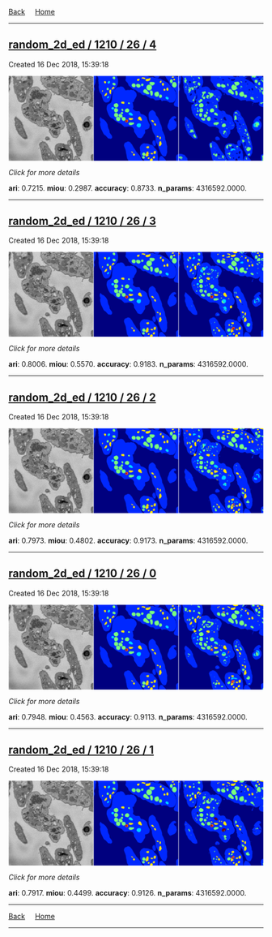 
[Back](..)&nbsp;&nbsp;&nbsp;&nbsp;&nbsp;[Home](https://leapmanlab.github.io/snapshots)

---

<div class="summary"><a href="4"><h2>random_2d_ed / 1210 / 26 / 4</h2></a><p>Created 16 Dec 2018, 15:39:18
</p><a href="4"><img src="4/media/summary.png" align="center"></a><p>
<i>Click for more details</i>
</p></div>

**ari**: 0.7215. **miou**: 0.2987. **accuracy**: 0.8733. **n_params**: 4316592.0000. 

---

<div class="summary"><a href="3"><h2>random_2d_ed / 1210 / 26 / 3</h2></a><p>Created 16 Dec 2018, 15:39:18
</p><a href="3"><img src="3/media/summary.png" align="center"></a><p>
<i>Click for more details</i>
</p></div>

**ari**: 0.8006. **miou**: 0.5570. **accuracy**: 0.9183. **n_params**: 4316592.0000. 

---

<div class="summary"><a href="2"><h2>random_2d_ed / 1210 / 26 / 2</h2></a><p>Created 16 Dec 2018, 15:39:18
</p><a href="2"><img src="2/media/summary.png" align="center"></a><p>
<i>Click for more details</i>
</p></div>

**ari**: 0.7973. **miou**: 0.4802. **accuracy**: 0.9173. **n_params**: 4316592.0000. 

---

<div class="summary"><a href="0"><h2>random_2d_ed / 1210 / 26 / 0</h2></a><p>Created 16 Dec 2018, 15:39:18
</p><a href="0"><img src="0/media/summary.png" align="center"></a><p>
<i>Click for more details</i>
</p></div>

**ari**: 0.7948. **miou**: 0.4563. **accuracy**: 0.9113. **n_params**: 4316592.0000. 

---

<div class="summary"><a href="1"><h2>random_2d_ed / 1210 / 26 / 1</h2></a><p>Created 16 Dec 2018, 15:39:18
</p><a href="1"><img src="1/media/summary.png" align="center"></a><p>
<i>Click for more details</i>
</p></div>

**ari**: 0.7917. **miou**: 0.4499. **accuracy**: 0.9126. **n_params**: 4316592.0000. 

---

[Back](..)&nbsp;&nbsp;&nbsp;&nbsp;&nbsp;[Home](https://leapmanlab.github.io/snapshots)

---